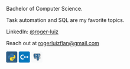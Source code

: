 Bachelor of Computer Science.

Task automation and SQL are my favorite topics.

LinkedIn: [@roger-luiz](http://linkedin.com/in/roger-luiz)

Reach out at [rogerluizflan@gmail.com](mailto:rogerluizflan@gmail.com)

<img src="./assets/python.svg" width="30px" /> <img src="./assets/cplusplus.svg" width="30px" /> <img src="./assets/postgresql.svg" width="30px" />
